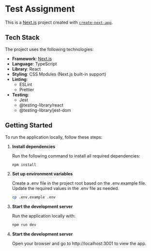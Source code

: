 # Test Assignment

This is a [Next.js](https://nextjs.org) project created with [`create-next-app`](https://nextjs.org/docs/pages/api-reference/create-next-app).

## Tech Stack

The project uses the following technologies:

- **Framework**: [Next.js](https://nextjs.org)
- **Language**: TypeScript
- **Library**: React
- **Styling**: CSS Modules (Next.js built-in support)
- **Linting**:
  - ESLint
  - Prettier
- **Testing**:
  - Jest
  - @testing-library/react
  - @testing-library/jest-dom

## Getting Started

To run the application locally, follow these steps:

1. **Install dependencies**

   Run the following command to install all required dependencies:

   ```bash
   npm install
   ```

2. **Set up environment variables**

   Create a .env file in the project root based on the .env.example file. Update the required values in the .env file as needed.

   ```bash
   cp .env.example .env
   ```

3. **Start the development server**

   Run the application locally with:

   ```bash
   npm run dev
   ```

4. **Start the development server**

   Open your browser and go to http://localhost:3001 to view the app.
